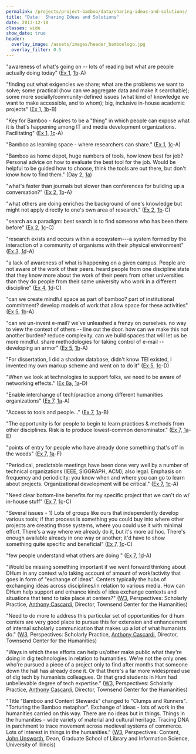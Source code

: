 ```yaml
---
permalink: /projects/project-bamboo/data/sharing-ideas-and-solutions/
title: "Data:  Sharing Ideas and Solutions"
date: 2013-12-18
classes: wide
show_date: true
header:
  overlay_image: /assets/images/header_bamboologo.jpg
  overlay_filter: 0.5
---
```


<p>"awareness of what's going on -- lots of reading but what are people actually doing today" (<span accomplish="" bamboo="" class="glossary-term" do="" hope="" title="Initial Impressions and Questions: " what="" will="" you=""><abbr accomplish="" bamboo="" do="" hope="" title="Initial Impressions and Questions: " what="" will="" you="">Ex 1</abbr></span>, <span class="glossary-term" title="Workshop 1b (Chicago; May 15-17, 2008), Understanding Arts and Humanities Scholarship, brought together interested parties from across the globe to discuss how they work, what challenges they face, and how Bamboo could make their jobs easier."><abbr title="Workshop 1b (Chicago; May 15-17, 2008), Understanding Arts and Humanities Scholarship, brought together interested parties from across the globe to discuss how they work, what challenges they face, and how Bamboo could make their jobs easier.">1b</abbr></span>-A)</p>

<p>"finding out what exigencies we share; what are the problems we want to solve; some practical (how can we aggregate data and make it searchable); some more socially/community-defined issues (what kind of knowledge we want to make accessible, and to whom); big, inclusive in-house academic projects" (<span accomplish="" bamboo="" class="glossary-term" do="" hope="" title="Initial Impressions and Questions: " what="" will="" you=""><abbr accomplish="" bamboo="" do="" hope="" title="Initial Impressions and Questions: " what="" will="" you="">Ex 1</abbr></span>, <span class="glossary-term" title="Workshop 1b (Chicago; May 15-17, 2008), Understanding Arts and Humanities Scholarship, brought together interested parties from across the globe to discuss how they work, what challenges they face, and how Bamboo could make their jobs easier."><abbr title="Workshop 1b (Chicago; May 15-17, 2008), Understanding Arts and Humanities Scholarship, brought together interested parties from across the globe to discuss how they work, what challenges they face, and how Bamboo could make their jobs easier.">1b</abbr></span>-B)</p>

<p>"Key for Bamboo - Aspires to be a "thing" in which people can expose what it is that's happening among IT and media development organizations. Facilitating" (<span accomplish="" bamboo="" class="glossary-term" do="" hope="" title="Initial Impressions and Questions: " what="" will="" you=""><abbr accomplish="" bamboo="" do="" hope="" title="Initial Impressions and Questions: " what="" will="" you="">Ex 1</abbr></span>, <span class="glossary-term" title="Workshop 1c (Paris; June 9-11, 2008), Understanding Arts and Humanities Scholarship, brought together interested parties from across the globe to discuss how they work, what challenges they face, and how Bamboo could make their jobs easier."><abbr title="Workshop 1c (Paris; June 9-11, 2008), Understanding Arts and Humanities Scholarship, brought together interested parties from across the globe to discuss how they work, what challenges they face, and how Bamboo could make their jobs easier.">1c</abbr></span>-A)</p>

<p>"Bamboo as learning space - where researchers can share." (<span accomplish="" bamboo="" class="glossary-term" do="" hope="" title="Initial Impressions and Questions: " what="" will="" you=""><abbr accomplish="" bamboo="" do="" hope="" title="Initial Impressions and Questions: " what="" will="" you="">Ex 1</abbr></span>, <span class="glossary-term" title="Workshop 1c (Paris; June 9-11, 2008), Understanding Arts and Humanities Scholarship, brought together interested parties from across the globe to discuss how they work, what challenges they face, and how Bamboo could make their jobs easier."><abbr title="Workshop 1c (Paris; June 9-11, 2008), Understanding Arts and Humanities Scholarship, brought together interested parties from across the globe to discuss how they work, what challenges they face, and how Bamboo could make their jobs easier.">1c</abbr></span>-A)</p>

<p>"Bamboo as home depot, huge numbers of tools, how know best for job? Personal advice on how to evaluate the best tool for the job. Would be helpful to be guided how to choose, think the tools are out there, but don't know how to find them." (Day 2, <span class="glossary-term" title="Workshop 1a (Berkeley; April 28-30, 2008), Understanding Arts and Humanities Scholarship, brought together interested parties from across the globe to discuss how they work, what challenges they face, and how Bamboo could make their jobs easier."><abbr title="Workshop 1a (Berkeley; April 28-30, 2008), Understanding Arts and Humanities Scholarship, brought together interested parties from across the globe to discuss how they work, what challenges they face, and how Bamboo could make their jobs easier.">1a</abbr></span>)</p>

<p>"what's faster than journals but slower than conferences for building up a conversation?" (<span a="" class="glossary-term" day="" during="" good="" really="" title="Exploring Scholarly Practice: "><abbr a="" day="" during="" good="" really="" title="Exploring Scholarly Practice: ">Ex 2</abbr></span>, <span class="glossary-term" title="Workshop 1b (Chicago; May 15-17, 2008), Understanding Arts and Humanities Scholarship, brought together interested parties from across the globe to discuss how they work, what challenges they face, and how Bamboo could make their jobs easier."><abbr title="Workshop 1b (Chicago; May 15-17, 2008), Understanding Arts and Humanities Scholarship, brought together interested parties from across the globe to discuss how they work, what challenges they face, and how Bamboo could make their jobs easier.">1b</abbr></span>-A)</p>

<p>"what others are doing enriches the background of one's knowledge but might not apply directly to one's own area of research." (<span a="" class="glossary-term" day="" during="" good="" really="" title="Exploring Scholarly Practice: "><abbr a="" day="" during="" good="" really="" title="Exploring Scholarly Practice: ">Ex 2</abbr></span>, <span class="glossary-term" title="Workshop 1b (Chicago; May 15-17, 2008), Understanding Arts and Humanities Scholarship, brought together interested parties from across the globe to discuss how they work, what challenges they face, and how Bamboo could make their jobs easier."><abbr title="Workshop 1b (Chicago; May 15-17, 2008), Understanding Arts and Humanities Scholarship, brought together interested parties from across the globe to discuss how they work, what challenges they face, and how Bamboo could make their jobs easier.">1b</abbr></span>-C)</p>

<p>"search as a paradigm: best search is to find someone who has been there before" (<span a="" class="glossary-term" day="" during="" good="" really="" title="Exploring Scholarly Practice: "><abbr a="" day="" during="" good="" really="" title="Exploring Scholarly Practice: ">Ex 2</abbr></span>, <span class="glossary-term" title="Workshop 1c (Paris; June 9-11, 2008), Understanding Arts and Humanities Scholarship, brought together interested parties from across the globe to discuss how they work, what challenges they face, and how Bamboo could make their jobs easier."><abbr title="Workshop 1c (Paris; June 9-11, 2008), Understanding Arts and Humanities Scholarship, brought together interested parties from across the globe to discuss how they work, what challenges they face, and how Bamboo could make their jobs easier.">1c</abbr></span>-C)</p>

<p>"research exists and occurs within a ecosystem---a system formed by the interaction of a community of organisms with their physical environment" (<span are="" class="glossary-term" common="" emerged="" exploration="" from="" have="" of="" practices="" scholarly="" that="" themes="" title="Common and Uncommon: " what="" your=""><abbr are="" common="" emerged="" exploration="" from="" have="" of="" practices="" scholarly="" that="" themes="" title="Common and Uncommon: " what="" your="">Ex 3</abbr></span>, <span class="glossary-term" title="Workshop 1d (Princeton; July 14-16, 2008), Understanding Arts and Humanities Scholarship, brought together interested parties from across the globe to discuss how they work, what challenges they face, and how Bamboo could make their jobs easier."><abbr title="Workshop 1d (Princeton; July 14-16, 2008), Understanding Arts and Humanities Scholarship, brought together interested parties from across the globe to discuss how they work, what challenges they face, and how Bamboo could make their jobs easier.">1d</abbr></span>-A)</p>

<p>"a lack of awareness of what is happening on a given campus. People are not aware of the work of their peers. heard people from one discipline state that they know more about the work of their peers from other universities than they do people from their same university who work in a different discipline" (<span are="" class="glossary-term" discrete="" in="" involved="" practices="" themes="" these="" title="Unpacking a Commonality: " what=""><abbr are="" discrete="" in="" involved="" practices="" themes="" these="" title="Unpacking a Commonality: " what="">Ex 4</abbr></span>, <span class="glossary-term" title="Workshop 1d (Princeton; July 14-16, 2008), Understanding Arts and Humanities Scholarship, brought together interested parties from across the globe to discuss how they work, what challenges they face, and how Bamboo could make their jobs easier."><abbr title="Workshop 1d (Princeton; July 14-16, 2008), Understanding Arts and Humanities Scholarship, brought together interested parties from across the globe to discuss how they work, what challenges they face, and how Bamboo could make their jobs easier.">1d</abbr></span>-C)</p>

<p>"can we create mindful space as part of bamboo? part of institutional commitment? develop models of work that allow space for these activities" (<span are="" class="glossary-term" discrete="" in="" involved="" practices="" themes="" these="" title="Unpacking the Uncommon: " what=""><abbr are="" discrete="" in="" involved="" practices="" themes="" these="" title="Unpacking the Uncommon: " what="">Ex 5</abbr></span>, <span class="glossary-term" title="Workshop 1b (Chicago; May 15-17, 2008), Understanding Arts and Humanities Scholarship, brought together interested parties from across the globe to discuss how they work, what challenges they face, and how Bamboo could make their jobs easier."><abbr title="Workshop 1b (Chicago; May 15-17, 2008), Understanding Arts and Humanities Scholarship, brought together interested parties from across the globe to discuss how they work, what challenges they face, and how Bamboo could make their jobs easier.">1b</abbr></span>-A)</p>

<p>"can we un-invent e-mail? we've unleashed a frenzy on ourselves. no way to view the context of others -- line out the door. how can we make this not another burden? reduce complexity. can we build spaces that will let us be more mindful. share methodologies for taking control of e-mail -- developing an armor" (<span are="" class="glossary-term" discrete="" in="" involved="" practices="" themes="" these="" title="Unpacking the Uncommon: " what=""><abbr are="" discrete="" in="" involved="" practices="" themes="" these="" title="Unpacking the Uncommon: " what="">Ex 5</abbr></span>, <span class="glossary-term" title="Workshop 1b (Chicago; May 15-17, 2008), Understanding Arts and Humanities Scholarship, brought together interested parties from across the globe to discuss how they work, what challenges they face, and how Bamboo could make their jobs easier."><abbr title="Workshop 1b (Chicago; May 15-17, 2008), Understanding Arts and Humanities Scholarship, brought together interested parties from across the globe to discuss how they work, what challenges they face, and how Bamboo could make their jobs easier.">1b</abbr></span>-A)</p>

<p>"For dissertation, I did a shadow database, didn't know TEI existed, I invented my own markup scheme and went on to do it" (<span are="" class="glossary-term" discrete="" in="" involved="" practices="" themes="" these="" title="Unpacking the Uncommon: " what=""><abbr are="" discrete="" in="" involved="" practices="" themes="" these="" title="Unpacking the Uncommon: " what="">Ex 5</abbr></span>, <span class="glossary-term" title="Workshop 1c (Paris; June 9-11, 2008), Understanding Arts and Humanities Scholarship, brought together interested parties from across the globe to discuss how they work, what challenges they face, and how Bamboo could make their jobs easier."><abbr title="Workshop 1c (Paris; June 9-11, 2008), Understanding Arts and Humanities Scholarship, brought together interested parties from across the globe to discuss how they work, what challenges they face, and how Bamboo could make their jobs easier.">1c</abbr></span>-D)</p>

<p>"When we look at technologies to support folks, we need to be aware of networking effects." (<span at="" class="glossary-term" graduate="" look="" new-hires="" or="" students="" title="Identify Future Scholarly Practices: " up-and-coming="" when="" you=""><abbr at="" graduate="" look="" new-hires="" or="" students="" title="Identify Future Scholarly Practices: " up-and-coming="" when="" you="">Ex 6a</abbr></span>, <span class="glossary-term" title="Workshop 1a (Berkeley; April 28-30, 2008), Understanding Arts and Humanities Scholarship, brought together interested parties from across the globe to discuss how they work, what challenges they face, and how Bamboo could make their jobs easier."><abbr title="Workshop 1a (Berkeley; April 28-30, 2008), Understanding Arts and Humanities Scholarship, brought together interested parties from across the globe to discuss how they work, what challenges they face, and how Bamboo could make their jobs easier.">1a</abbr></span>-D)</p>

<p>"Enable interchange of tech/practice among different humanities organizations" (<span a="" activities="" and="" bamboo="" be="" best="" by="" class="glossary-term" consortial="" discuss="" effort="" explain="" future="" like="" practices="" supported="" think="" title="Opportunities for Bamboo: " which="" why.="" would="" you=""><abbr a="" activities="" and="" bamboo="" be="" best="" by="" consortial="" discuss="" effort="" explain="" future="" like="" practices="" supported="" think="" title="Opportunities for Bamboo: " which="" why.="" would="" you="">Ex 7</abbr></span>, <span class="glossary-term" title="Workshop 1a (Berkeley; April 28-30, 2008), Understanding Arts and Humanities Scholarship, brought together interested parties from across the globe to discuss how they work, what challenges they face, and how Bamboo could make their jobs easier."><abbr title="Workshop 1a (Berkeley; April 28-30, 2008), Understanding Arts and Humanities Scholarship, brought together interested parties from across the globe to discuss how they work, what challenges they face, and how Bamboo could make their jobs easier.">1a</abbr></span>-A)</p>

<p>"Access to tools and people..." (<span a="" activities="" and="" bamboo="" be="" best="" by="" class="glossary-term" consortial="" discuss="" effort="" explain="" future="" like="" practices="" supported="" think="" title="Opportunities for Bamboo: " which="" why.="" would="" you=""><abbr a="" activities="" and="" bamboo="" be="" best="" by="" consortial="" discuss="" effort="" explain="" future="" like="" practices="" supported="" think="" title="Opportunities for Bamboo: " which="" why.="" would="" you="">Ex 7</abbr></span>, <span class="glossary-term" title="Workshop 1a (Berkeley; April 28-30, 2008), Understanding Arts and Humanities Scholarship, brought together interested parties from across the globe to discuss how they work, what challenges they face, and how Bamboo could make their jobs easier."><abbr title="Workshop 1a (Berkeley; April 28-30, 2008), Understanding Arts and Humanities Scholarship, brought together interested parties from across the globe to discuss how they work, what challenges they face, and how Bamboo could make their jobs easier.">1a</abbr></span>-B)</p>

<p>"The opportunity is for people to begin to learn practices &amp; methods from other disciplines. Risk is to produce lowest-common denominator." (<span a="" activities="" and="" bamboo="" be="" best="" by="" class="glossary-term" consortial="" discuss="" effort="" explain="" future="" like="" practices="" supported="" think="" title="Opportunities for Bamboo: " which="" why.="" would="" you=""><abbr a="" activities="" and="" bamboo="" be="" best="" by="" consortial="" discuss="" effort="" explain="" future="" like="" practices="" supported="" think="" title="Opportunities for Bamboo: " which="" why.="" would="" you="">Ex 7</abbr></span>, <span class="glossary-term" title="Workshop 1a (Berkeley; April 28-30, 2008), Understanding Arts and Humanities Scholarship, brought together interested parties from across the globe to discuss how they work, what challenges they face, and how Bamboo could make their jobs easier."><abbr title="Workshop 1a (Berkeley; April 28-30, 2008), Understanding Arts and Humanities Scholarship, brought together interested parties from across the globe to discuss how they work, what challenges they face, and how Bamboo could make their jobs easier.">1a</abbr></span>-E)</p>

<p>"points of entry for people who have already done something that's off in the weeds" (<span a="" activities="" and="" bamboo="" be="" best="" by="" class="glossary-term" consortial="" discuss="" effort="" explain="" future="" like="" practices="" supported="" think="" title="Opportunities for Bamboo: " which="" why.="" would="" you=""><abbr a="" activities="" and="" bamboo="" be="" best="" by="" consortial="" discuss="" effort="" explain="" future="" like="" practices="" supported="" think="" title="Opportunities for Bamboo: " which="" why.="" would="" you="">Ex 7</abbr></span>, <span class="glossary-term" title="Workshop 1a (Berkeley; April 28-30, 2008), Understanding Arts and Humanities Scholarship, brought together interested parties from across the globe to discuss how they work, what challenges they face, and how Bamboo could make their jobs easier."><abbr title="Workshop 1a (Berkeley; April 28-30, 2008), Understanding Arts and Humanities Scholarship, brought together interested parties from across the globe to discuss how they work, what challenges they face, and how Bamboo could make their jobs easier.">1a</abbr></span>-F)</p>

<p>"Periodical, predictable meetings have been done very well by a number of technical organizations (IEEE, SIGGRAPH, ACM); also legal. Emphasis on frequency and periodicity: you know when and where you can go to learn about projects. Organizational development will be critical." (<span a="" activities="" and="" bamboo="" be="" best="" by="" class="glossary-term" consortial="" discuss="" effort="" explain="" future="" like="" practices="" supported="" think="" title="Opportunities for Bamboo: " which="" why.="" would="" you=""><abbr a="" activities="" and="" bamboo="" be="" best="" by="" consortial="" discuss="" effort="" explain="" future="" like="" practices="" supported="" think="" title="Opportunities for Bamboo: " which="" why.="" would="" you="">Ex 7</abbr></span>, <span class="glossary-term" title="Workshop 1c (Paris; June 9-11, 2008), Understanding Arts and Humanities Scholarship, brought together interested parties from across the globe to discuss how they work, what challenges they face, and how Bamboo could make their jobs easier."><abbr title="Workshop 1c (Paris; June 9-11, 2008), Understanding Arts and Humanities Scholarship, brought together interested parties from across the globe to discuss how they work, what challenges they face, and how Bamboo could make their jobs easier.">1c</abbr></span>-A)</p>

<p>"Need clear bottom-line benefits for my specific project that we can't do w/ in-house stuff" (<span a="" activities="" and="" bamboo="" be="" best="" by="" class="glossary-term" consortial="" discuss="" effort="" explain="" future="" like="" practices="" supported="" think="" title="Opportunities for Bamboo: " which="" why.="" would="" you=""><abbr a="" activities="" and="" bamboo="" be="" best="" by="" consortial="" discuss="" effort="" explain="" future="" like="" practices="" supported="" think="" title="Opportunities for Bamboo: " which="" why.="" would="" you="">Ex 7</abbr></span>, <span class="glossary-term" title="Workshop 1c (Paris; June 9-11, 2008), Understanding Arts and Humanities Scholarship, brought together interested parties from across the globe to discuss how they work, what challenges they face, and how Bamboo could make their jobs easier."><abbr title="Workshop 1c (Paris; June 9-11, 2008), Understanding Arts and Humanities Scholarship, brought together interested parties from across the globe to discuss how they work, what challenges they face, and how Bamboo could make their jobs easier.">1c</abbr></span>-C)</p>

<p>"Several issues - 1) Lots of groups like ours that independently develop various tools; if that process is something you could buy into where other projects are creating those systems, where you could use it with minimal effort. There's a way where we already do it, but it's more ad hoc. There's enough available already in one way or another; it'd have to show something quite specific and beneficial" (<span a="" activities="" and="" bamboo="" be="" best="" by="" class="glossary-term" consortial="" discuss="" effort="" explain="" future="" like="" practices="" supported="" think="" title="Opportunities for Bamboo: " which="" why.="" would="" you=""><abbr a="" activities="" and="" bamboo="" be="" best="" by="" consortial="" discuss="" effort="" explain="" future="" like="" practices="" supported="" think="" title="Opportunities for Bamboo: " which="" why.="" would="" you="">Ex 7</abbr></span>, <span class="glossary-term" title="Workshop 1c (Paris; June 9-11, 2008), Understanding Arts and Humanities Scholarship, brought together interested parties from across the globe to discuss how they work, what challenges they face, and how Bamboo could make their jobs easier."><abbr title="Workshop 1c (Paris; June 9-11, 2008), Understanding Arts and Humanities Scholarship, brought together interested parties from across the globe to discuss how they work, what challenges they face, and how Bamboo could make their jobs easier.">1c</abbr></span>-C)</p>

<p>"few people understand what others are doing " (<span a="" activities="" and="" bamboo="" be="" best="" by="" class="glossary-term" consortial="" discuss="" effort="" explain="" future="" like="" practices="" supported="" think="" title="Opportunities for Bamboo: " which="" why.="" would="" you=""><abbr a="" activities="" and="" bamboo="" be="" best="" by="" consortial="" discuss="" effort="" explain="" future="" like="" practices="" supported="" think="" title="Opportunities for Bamboo: " which="" why.="" would="" you="">Ex 7</abbr></span>, <span class="glossary-term" title="Workshop 1d (Princeton; July 14-16, 2008), Understanding Arts and Humanities Scholarship, brought together interested parties from across the globe to discuss how they work, what challenges they face, and how Bamboo could make their jobs easier."><abbr title="Workshop 1d (Princeton; July 14-16, 2008), Understanding Arts and Humanities Scholarship, brought together interested parties from across the globe to discuss how they work, what challenges they face, and how Bamboo could make their jobs easier.">1d</abbr></span>-A)</p>

<p>"Would be missing something important if we went forward thinking about DHum in any context w/o taking account of amount of work/activity that goes in form of "exchange of ideas". Centers typically the hubs of exchanging ideas across disciplines/in relation to various media. How can DHum help support and enhance kinds of idea exchange contexts and situations that tend to take place at centers?" (<span class="glossary-term" title="Workshop 3 (January 12 - 14, 2009) built off the progress of the Working Groups. A straw consortial model for Project Bamboo was also introduced and discussed."><abbr title="Workshop 3 (January 12 - 14, 2009) built off the progress of the Working Groups. A straw consortial model for Project Bamboo was also introduced and discussed.">W3</abbr></span>, Perspectives: Scholarly Practice, <a href="http://ajcascardi.org/">Anthony Cascardi</a>, Director, Townsend Center for the Humanities)</p>

<p>"Need to do more to address this particular set of opportunities for d hum centers are very good place to pursue this for extension and enhancement of internal scholarly communication that makes up a lot of what humanists do." (<span class="glossary-term" title="Workshop 3 (January 12 - 14, 2009) built off the progress of the Working Groups. A straw consortial model for Project Bamboo was also introduced and discussed."><abbr title="Workshop 3 (January 12 - 14, 2009) built off the progress of the Working Groups. A straw consortial model for Project Bamboo was also introduced and discussed.">W3</abbr></span>, Perspectives: Scholarly Practice, <a href="http://ajcascardi.org/">Anthony Cascardi</a>, Director, Townsend Center for the Humanities)</p>

<p>"Ways in which these efforts can help us/other make public what they're doing in dig technologies in relation to humanities. We're not the only ones who're pursued a piece of a project only to find after months that someone down the hall has already done it. Or that there's a far more widespread use of dig tech by humanists colleagues. Or that grad students in Hum had unbelievable degree of tech expertise." (<span class="glossary-term" title="Workshop 3 (January 12 - 14, 2009) built off the progress of the Working Groups. A straw consortial model for Project Bamboo was also introduced and discussed."><abbr title="Workshop 3 (January 12 - 14, 2009) built off the progress of the Working Groups. A straw consortial model for Project Bamboo was also introduced and discussed.">W3</abbr></span>, Perspectives: Scholarly Practice, <a href="http://ajcascardi.org/">Anthony Cascardi</a>, Director, Townsend Center for the Humanities)</p>

<p>"Title "Bamboo and Content Stewards" changed to "Clumps and Runners". "Torturing the Bamboo metaphor". Exchange of ideas - lots of work in the humanities carried on this way. There are no ideas but in things. Things in the humanities - wide variety of material and cultural heritage. Tracing DNA in parchment to trace movement across medieval systems of commerce. Lots of interest in things in the humanities." (<span class="glossary-term" title="Workshop 3 (January 12 - 14, 2009) built off the progress of the Working Groups. A straw consortial model for Project Bamboo was also introduced and discussed."><abbr title="Workshop 3 (January 12 - 14, 2009) built off the progress of the Working Groups. A straw consortial model for Project Bamboo was also introduced and discussed.">W3</abbr></span>, Perspectives: Content, <a href="http://www3.isrl.illinois.edu/~unsworth/">John Unsworth</a>, Dean, Graduate School of Library and Information Science, University of Illinois)</p>
